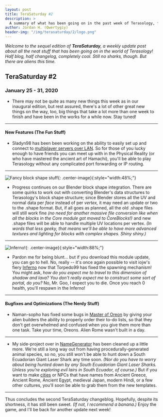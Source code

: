 ```yaml
---
layout: post
title: TeraSaturday #2
description: >
  A summary of what has been going on in the past week of Terasology, from January 25 through 31, 2020.
author: Jordan H. (Qwertygiy)
header-img: "/img/terasaturday/2/logo.png"
---
```


_Welcome to the sequel edition of **TeraSaturday**, a weekly update post about all the neat stuff that has been going on in
 the world of Terasology! Half blog, half changelog, completely cool. Still no sharks, though. But there are aliens this time._

## TeraSaturday #2

### January 25 - 31, 2020

* There may not be quite as many new things this week as in our inaugural edition, but rest assured, there's a lot of 
other great new things on the way, too, big things that take a lot more than one week to finish and have been in the works
for a while now. Stay tuned!

------------------------

#### New Features (The Fun Stuff)

* Sladyn98 has been been working on the ability to easily set up and connect to [multiplayer servers over LAN]. So for
those of you lucky enough to have friends you can meet up with in the Physical Reality (or who have mastered the ancient
art of Hamachi), you'll be able to play Terasology without any complicated port forwarding or IP routing. 

---------------------

![Fancy block shape stuff](https://cdn.discordapp.com/attachments/270264625419911192/672118776258363392/unknown.png){: .center-image}{:style="width:48%;"}

* Progress continues on our Blender block shape integration. There are some quirks to work out with converting Blender's
data structures to Terasology's block shape structure; since Blender stores all the UV and normal data per *face* instead
of per *vertex,* it may need an update or two to the .shape format. But, if all goes as planned, all the old .shape files 
will still work fine _(no need for another massive file conversion like when all the blocks in the Core module got moved 
to CoreBlocks!)_ and new .shape files will be able to handle multiple UV locations per vertex. _(In words that less geeky,
that means we'll be able to have more advanced textures and lighting for blocks with complex shapes. Shiny shiny.)_

---------------------

![Inferno!](https://cdn.discordapp.com/attachments/270264625419911192/666236136057733150/unknown.png){: .center-image}{:style="width:88%;"}

* Pardon me for being blunt... but if you download this module update, you can go to hell. No, really -- it's once again
possible to visit iojw's fiery [Inferno] now that Torpedo99 has fixed the spawning mechanism! You might ask, _how do you
expect me to travel to this dimension of shadow and lava? You don't really expect me to construct some sort of portal, 
do you?_ No, Mr. Goo, I expect you to die. Once you reach 0 health, you'll respawn in the Inferno!

---------------------

#### Bugfixes and Optimizations (The Nerdy Stuff)

* Naman-sopho has fixed some bugs in [Master of Oreon] by giving your alien builders the ability to properly order their
to-do lists, so that they don't get overwhelmed and confused when you give them more than one task. Take your time, 
Oreons. Alien Rome wasn't built in a day.

--------------------

* My side-project over in [NameGenerator] has been cleaned up a little more. We're still a long way out from having
procedurally-generated animal species, so no, you still won't be able to hunt down a South Ecuadorian Giant Laser Shark 
any time soon. _(Nor do you have to worry about being hunted down by any South Ecuadorian Giant Laser Sharks. Unless you're
exploring evil lairs in South Ecuador, of course.)_ But if you want to make [cities] or NPCs that have names from Ancient 
Greece, Ancient Rome, Ancient Egypt, medieval Japan, modern Hindi, or a few other cultures, you'll soon be able to grab 
them from the new templates.

---------------------

Thus concludes the second TeraSaturday changeblog. Hopefully, despite its shortness, it has still been sweet. _(If not, 
I recommend a banana.)_ Enjoy the game, and I'll be back for another update next week!

<!-- References -->
[Cities]: https://github.com/Terasology/DynamicCities
[Inferno]: https://github.com/Terasology/Inferno/pull/8
[Master of Oreon]: https://github.com/Terasology/MasterOfOreon/pull/61
[Multiplayer servers over LAN]: https://github.com/MovingBlocks/Terasology/pull/3828
[NameGenerator]: https://github.com/Terasology/NameGenerator/pull/22